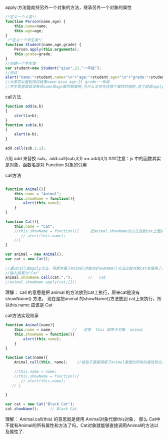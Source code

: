 apply:方法能劫持另外一个对象的方法，继承另外一个对象的属性

```javascript
/*定义一个人类*/   
function Person(name,age) {   
    this.name=name; 
    this.age=age;   
}   
 /*定义一个学生类*/   
function Student(name,age,grade) {   
    Person.apply(this,arguments); 
    this.grade=grade;   
}   
//创建一个学生类   
var student=new Student("qian",21,"一年级");   
//测试   
alert("name:"+student.name+"\n"+"age:"+student.age+"\n"+"grade:"+student.grade);   
//大家可以看到测试结果name:qian age:21 grade:一年级   
//学生类里面我没有给name和age属性赋值啊,为什么又存在这两个属性的值呢,这个就是apply的神奇之处. 
```

call方法
```javascript
function add(a,b)  
{  
    alert(a+b);  
}  
function sub(a,b)  
{  
    alert(a-b);  
}  
  
add.call(sub,3,1); 

```
//用 add 来替换 sub，add.call(sub,3,1) == add(3,1)
###注意：js 中的函数其实是对象，函数名是对 Function 对象的引用

call方法
```javascript

function Animal(){    
    this.name = "Animal";    
    this.showName = function(){    
        alert(this.name);    
    }    
}    
  
function Cat(){    
    this.name = "Cat"; 
    //this.showName = function(){     把animal.showName的方法放到cat上面执行
       // alert(this.name);    
    //}  
}    
   
var animal = new Animal();    
var cat = new Cat();    
    
//通过call或apply方法，将原本属于Animal对象的showName()方法交给对象cat来使用了。    
//输入结果为"Cat"    
animal.showName.call(cat,",");       //   Cat
//animal.showName.apply(cat,[]);  
```

理解：  call 的意思是把 animal 的方法放到cat上执行，原来cat是没有showName() 方法，
现在是把animal 的showName()方法放到 cat上来执行，所以this.name 应该是 Cat


call方法实现继承

```javascript
function Animal(name){      
    this.name = name;         //   这里  this 就等于对象  animal  
    this.showName = function(){      
        alert(this.name);      
    }      
}      
    
function Cat(name){    
    Animal.call(this, name);    //相当于直接调用了animal里面的所有的属性和方法，这里函数名animal也是一个对象
    
    //this.name = name;      
    //this.showName = function(){      
       // alert(this.name);      
   // }  
    
}      
    
var cat = new Cat("Black Cat");     
cat.showName();     // Black Cat

```
理解： Animal.call(this) 的意思就是使用 Animal对象代替this对象，
那么 Cat中不就有Animal的所有属性和方法了吗，Cat对象就能够直接调用Animal的方法以及属性了.
















